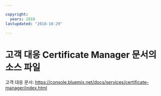 ```yaml
---

copyright:
  years: 2018
lastupdated: "2018-10-29"

---
```



# 고객 대응 Certificate Manager 문서의 소스 파일


고객 대응 문서: https://console.bluemix.net/docs/services/certificate-manager/index.html


